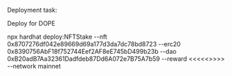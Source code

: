 Deployment task:

Deploy for DOPE

npx hardhat deploy:NFTStake --nft 0x8707276df042e89669d69a177d3da7dc78bd8723 --erc20 0x8390756AbF18f752744Eef2AF8eE745bD499b23b --dao 0xB20adB7Aa32361Dadfdeb87Dd6A072e7B75A7b59 --reward <<<<<>>>> --network mainnet
